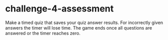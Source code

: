 # challenge-4-assessment
Make a timed quiz that saves your quiz answer results. For incorrectly given answers the timer will lose time. The game ends once all questions are answered or the timer reaches zero.
